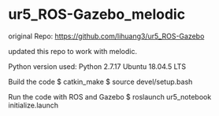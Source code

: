 # ur5_ROS-Gazebo_melodic

original Repo: https://github.com/lihuang3/ur5_ROS-Gazebo

updated this repo to work with melodic.

Python version used: Python 2.7.17
Ubuntu 18.04.5 LTS

Build the code
$ catkin_make
$ source devel/setup.bash

Run the code with ROS and Gazebo
$ roslaunch ur5_notebook initialize.launch 
